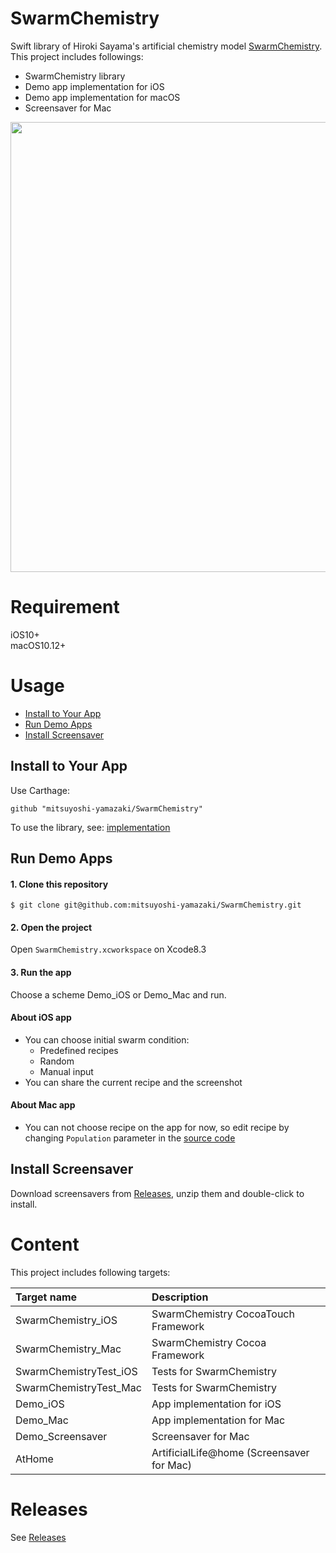 # SwarmChemistry

Swift library of Hiroki Sayama's artificial chemistry model [SwarmChemistry](http://bingweb.binghamton.edu/~sayama/SwarmChemistry/). 
This project includes followings:

- SwarmChemistry library
- Demo app implementation for iOS
- Demo app implementation for macOS
- Screensaver for Mac

<img width=720 src="https://user-images.githubusercontent.com/904354/30146831-5138cc0c-93d5-11e7-8a23-ac7b96054db9.gif">

# Requirement

iOS10+<br>
macOS10.12+

# Usage

- [Install to Your App](#yourapp)
- [Run Demo Apps](#demoapp)
- [Install Screensaver](#screensaver)
 
## <a name="yourapp"></a>Install to Your App

Use Carthage:

```Cartfile
github "mitsuyoshi-yamazaki/SwarmChemistry"
```

To use the library, see: [implementation](Playground.playground/Contents.swift)


## <a name="demoapp"></a>Run Demo Apps

#### 1. Clone this repository

```shell
$ git clone git@github.com:mitsuyoshi-yamazaki/SwarmChemistry.git
```

#### 2. Open the project

Open `SwarmChemistry.xcworkspace` on Xcode8.3


#### 3. Run the app

Choose a scheme Demo_iOS or Demo_Mac and run.


#### About iOS app

- You can choose initial swarm condition: 
	- Predefined recipes
	- Random
	- Manual input
- You can share the current recipe and the screenshot


#### About Mac app

- You can not choose recipe on the app for now, so edit recipe by changing `Population` parameter in the [source code](Demo_Mac/ViewController.swift#L86)

## <a name="screensaver"></a>Install Screensaver

Download screensavers from [Releases](https://github.com/mitsuyoshi-yamazaki/SwarmChemistry/releases/), unzip them and double-click to install.

# Content


This project includes following targets:

|Target name|Description|
|:--|:--|
|SwarmChemistry_iOS|SwarmChemistry CocoaTouch Framework|
|SwarmChemistry_Mac|SwarmChemistry Cocoa Framework|
|SwarmChemistryTest_iOS|Tests for SwarmChemistry|
|SwarmChemistryTest_Mac|Tests for SwarmChemistry|
|Demo_iOS|App implementation for iOS|
|Demo_Mac|App implementation for Mac|
|Demo_Screensaver|Screensaver for Mac|
|AtHome|ArtificialLife@home (Screensaver for Mac)|

# <a name="releases"></a>Releases

See [Releases](https://github.com/mitsuyoshi-yamazaki/SwarmChemistry/releases/)
